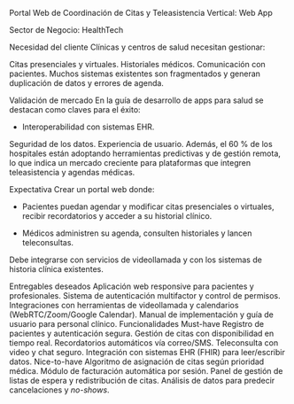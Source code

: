 Portal Web de Coordinación de Citas y Teleasistencia
Vertical: Web App

Sector de Negocio: HealthTech

Necesidad del cliente
Clínicas y centros de salud necesitan gestionar:

Citas presenciales y virtuales.
Historiales médicos.
Comunicación con pacientes.
Muchos sistemas existentes son fragmentados y generan duplicación de datos y errores de agenda.

Validación de mercado
En la guía de desarrollo de apps para salud se destacan como claves para el éxito:

- Interoperabilidad con sistemas EHR.

Seguridad de los datos.
Experiencia de usuario.
Además, el 60 % de los hospitales están adoptando herramientas predictivas y de gestión remota, lo que indica un mercado creciente para plataformas que integren teleasistencia y agendas médicas.

Expectativa
Crear un portal web donde:

- Pacientes puedan agendar y modificar citas presenciales o virtuales, recibir recordatorios y acceder a su historial clínico.

- Médicos administren su agenda, consulten historiales y lancen teleconsultas.

Debe integrarse con servicios de videollamada y con los sistemas de historia clínica existentes.

Entregables deseados
Aplicación web responsive para pacientes y profesionales.
Sistema de autenticación multifactor y control de permisos.
Integraciones con herramientas de videollamada y calendarios (WebRTC/Zoom/Google Calendar).
Manual de implementación y guía de usuario para personal clínico.
Funcionalidades
Must-have
Registro de pacientes y autenticación segura.
Gestión de citas con disponibilidad en tiempo real.
Recordatorios automáticos vía correo/SMS.
Teleconsulta con video y chat seguro.
Integración con sistemas EHR (FHIR) para leer/escribir datos.
Nice-to-have
Algoritmo de asignación de citas según prioridad médica.
Módulo de facturación automática por sesión.
Panel de gestión de listas de espera y redistribución de citas.
Análisis de datos para predecir cancelaciones y *no-shows*.